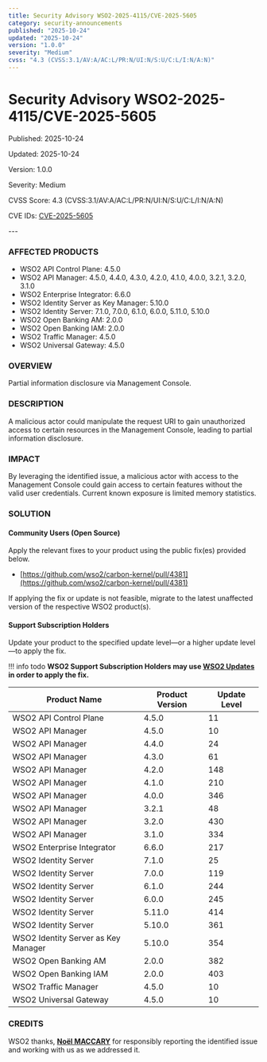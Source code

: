 ```yaml
---
title: Security Advisory WSO2-2025-4115/CVE-2025-5605
category: security-announcements
published: "2025-10-24"
updated: "2025-10-24"
version: "1.0.0"
severity: "Medium"
cvss: "4.3 (CVSS:3.1/AV:A/AC:L/PR:N/UI:N/S:U/C:L/I:N/A:N)"
---
```


# Security Advisory WSO2-2025-4115/CVE-2025-5605

<p class="doc-info">Published: 2025-10-24</p>
<p class="doc-info">Updated: 2025-10-24</p>
<p class="doc-info">Version: 1.0.0</p>
<p class="doc-info">Severity: Medium</p>
<p class="doc-info">CVSS Score: 4.3 (CVSS:3.1/AV:A/AC:L/PR:N/UI:N/S:U/C:L/I:N/A:N)</p>
<p class="doc-info">CVE IDs: <a href="https://www.cve.org/CVERecord?id=CVE-2025-5605">CVE-2025-5605</a></p>
---

### AFFECTED PRODUCTS
* WSO2 API Control Plane: 4.5.0
* WSO2 API Manager: 4.5.0, 4.4.0, 4.3.0, 4.2.0, 4.1.0, 4.0.0, 3.2.1, 3.2.0, 3.1.0
* WSO2 Enterprise Integrator: 6.6.0
* WSO2 Identity Server as Key Manager: 5.10.0
* WSO2 Identity Server: 7.1.0, 7.0.0, 6.1.0, 6.0.0, 5.11.0, 5.10.0
* WSO2 Open Banking AM: 2.0.0
* WSO2 Open Banking IAM: 2.0.0
* WSO2 Traffic Manager: 4.5.0
* WSO2 Universal Gateway: 4.5.0


### OVERVIEW
Partial information disclosure via Management Console.


### DESCRIPTION
A malicious actor could manipulate the request URI to gain unauthorized access to certain resources in the Management Console, leading to partial information disclosure.


### IMPACT
By leveraging the identified issue, a malicious actor with access to the Management Console could gain access to certain features without the valid user credentials. Current known exposure is limited memory statistics.


### SOLUTION

#### Community Users (Open Source)
Apply the relevant fixes to your product using the public fix(es) provided below.

* [https://github.com/wso2/carbon-kernel/pull/4381](https://github.com/wso2/carbon-kernel/pull/4381)

If applying the fix or update is not feasible, migrate to the latest unaffected version of the respective WSO2 product(s).


#### Support Subscription Holders

Update your product to the specified update level—or a higher update level—to apply the fix.

!!! info todo
    **WSO2 Support Subscription Holders may use [WSO2 Updates](https://wso2.com/updates/) in order to apply the fix.**

| Product Name                          | Product Version   | Update Level   |
| ------------------------------------- | ----------------- | -------------- |
| WSO2 API Control Plane                | 4.5.0             | 11             |
| WSO2 API Manager                      | 4.5.0             | 10             |
| WSO2 API Manager                      | 4.4.0             | 24             |
| WSO2 API Manager                      | 4.3.0             | 61             |
| WSO2 API Manager                      | 4.2.0             | 148            |
| WSO2 API Manager                      | 4.1.0             | 210            |
| WSO2 API Manager                      | 4.0.0             | 346            |
| WSO2 API Manager                      | 3.2.1             | 48             |
| WSO2 API Manager                      | 3.2.0             | 430            |
| WSO2 API Manager                      | 3.1.0             | 334            |
| WSO2 Enterprise Integrator            | 6.6.0             | 217            |
| WSO2 Identity Server                  | 7.1.0             | 25             |
| WSO2 Identity Server                  | 7.0.0             | 119            |
| WSO2 Identity Server                  | 6.1.0             | 244            |
| WSO2 Identity Server                  | 6.0.0             | 245            |
| WSO2 Identity Server                  | 5.11.0            | 414            |
| WSO2 Identity Server                  | 5.10.0            | 361            |
| WSO2 Identity Server as Key Manager   | 5.10.0            | 354            |
| WSO2 Open Banking AM                  | 2.0.0             | 382            |
| WSO2 Open Banking IAM                 | 2.0.0             | 403            |
| WSO2 Traffic Manager                  | 4.5.0             | 10             |
| WSO2 Universal Gateway                | 4.5.0             | 10             |



### CREDITS
WSO2 thanks, **[Noël MACCARY](https://fr.linkedin.com/in/nmaccary)** for responsibly reporting the identified issue and working with us as we addressed it.
